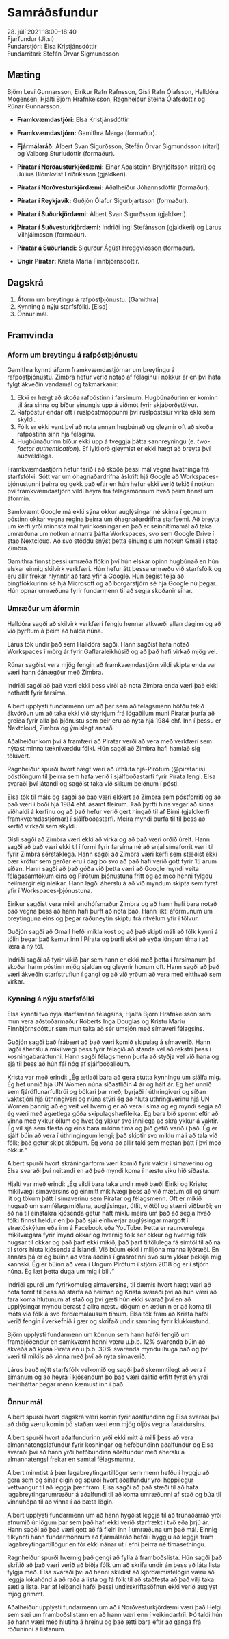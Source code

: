 # Samráðsfundur

28\. júlí 2021 18:00–18:40  
Fjarfundur (Jitsi)  
Fundarstjóri: Elsa Kristjánsdóttir  
Fundarritari: Stefán Örvar Sigmundsson

## Mæting

Björn Leví Gunnarsson, Eiríkur Rafn Rafnsson, Gísli Rafn Ólafsson, Halldóra Mogensen, Hjalti Björn Hrafnkelsson, Ragnheiður Steina Ólafsdóttir og Rúnar Gunnarsson.

* **Framkvæmdastjóri:** Elsa Kristjánsdóttir.


* **Framkvæmdastjórn:** Gamithra Marga (formaður).
* **Fjármálaráð:** Albert Svan Sigurðsson, Stefán Örvar Sigmundsson (ritari) og Valborg Sturludóttir (formaður).


* **Píratar í Norðausturkjördæmi:** Einar Aðalsteinn Brynjólfsson (ritari) og Júlíus Blómkvist Friðriksson (gjaldkeri).
* **Píratar í Norðvesturkjördæmi:** Aðalheiður Jóhannsdóttir (formaður).
* **Píratar í Reykjavík:** Guðjón Ólafur Sigurbjartsson (formaður).
* **Píratar í Suðurkjördæmi:** Albert Svan Sigurðsson (gjaldkeri).
* **Píratar í Suðvesturkjördæmi:** Indriði Ingi Stefánsson (gjaldkeri) og Lárus Vilhjálmsson (formaður).


* **Píratar á Suðurlandi:** Sigurður Ágúst Hreggviðsson (formaður).


* **Ungir Píratar:** Krista María Finnbjörnsdóttir.

## Dagskrá

1. Áform um breytingu á rafpóstþjónustu. [Gamithra]
2. Kynning á nýju starfsfólki. [Elsa]
3. Önnur mál.

## Framvinda

### Áform um breytingu á rafpóstþjónustu

Gamithra kynnti áform framkvæmdastjórnar um breytingu á rafpóstþjónustu. Zimbra hefur verið notað af félaginu í nokkur ár en því hafa fylgt ákveðin vandamál og takmarkanir:

1. Ekki er hægt að skoða rafpóstinn í farsímum. Hugbúnaðurinn er kominn til ára sinna og bíður einungis upp á viðmót fyrir skjáborðstölvur.
2. Rafpóstur endar oft í ruslpóstmöppunni því ruslpóstsíur virka ekki sem skyldi.
3. Fólk er ekki vant því að nota annan hugbúnað og gleymir oft að skoða rafpóstinn sinn hjá félaginu.
4. Hugbúnaðurinn bíður ekki upp á tveggja þátta sannreyningu (e. *two-factor authentication*). Ef lykilorð gleymist er ekki hægt að breyta því auðveldlega.

Framkvæmdastjórn hefur farið í að skoða þessi mál vegna hvatninga frá starfsfólki. Sótt var um óhagnaðardrifna áskrift hjá Google að Workspaces-þjónustunni þeirra og gekk það eftir en hún hefur ekki verið tekið í notkun því framkvæmdastjórn vildi heyra frá félagsmönnum hvað þeim finnst um áformin.

Samkvæmt Google má ekki sýna okkur auglýsingar né skima í gegnum póstinn okkar vegna reglna þeirra um óhagnaðardrifna starfsemi. Að breyta um kerfi yrði minnsta mál fyrir kosningar en það er seinnitímamál að taka umræðuna um notkun annarra þátta Workspaces, svo sem Google Drive í stað Nextcloud. Að svo stöddu snýst þetta einungis um notkun Gmail í stað Zimbra.

Gamithra finnst þessi umræða flókin því hún elskar opinn hugbúnað en hún elskar einnig skilvirk verkfæri. Hún hefur átt þessa umræðu við starfsfólk og eru allir frekar hlynntir að fara yfir á Google. Hún segist telja að þingflokkurinn sé hjá Microsoft og að borgarstjórn sé hjá Google nú þegar. Hún opnar umræðuna fyrir fundarmenn til að segja skoðanir sínar.

### Umræður um áformin

Halldóra sagði að skilvirk verkfæri fengju hennar atkvæði allan daginn og að við þyrftum á þeim að halda núna.

Lárus tók undir það sem Halldóra sagði. Hann sagðist hafa notað Workspaces í mörg ár fyrir Gaflaraleikhúsið og að það hafi virkað mjög vel.

Rúnar sagðist vera mjög fengin að framkvæmdastjórn vildi skipta enda var væri hann óánægður með Zimbra.

Indriði sagði að það væri ekki þess virði að nota Zimbra enda væri það ekki nothæft fyrir farsíma.

Albert upplýsti fundarmenn um að þar sem að félagsmenn höfðu tekið ákvörðun um að taka ekki við styrkjum frá lögaðilum muni Píratar þurfa að greiða fyrir alla þá þjónustu sem þeir eru að nýta hjá 1984 ehf. Inn í þessu er Nextcloud, Zimbra og ýmislegt annað.

Aðalheiður kom því á framfæri að Píratar verði að vera með verkfæri sem nýtast minna tæknivæddu fólki. Hún sagði að Zimbra hafi hamlað sig töluvert.

Ragnheiður spurði hvort hægt væri að úthluta hjá-Pírötum (@piratar.is) póstföngum til þeirra sem hafa verið í sjálfboðastarfi fyrir Pírata lengi. Elsa svaraði því játandi og sagðist taka við slíkum beiðnum í pósti.

Elsa tók til máls og sagði að það væri ekkert að Zimbra sem póstforriti og að það væri í boði hjá 1984 ehf. ásamt fleirum. Það þyrfti hins vegar að sinna viðhaldi á kerfinu og að það hefur verið gert hingað til af Birni (gjaldkerfi framkvæmdastjórnar) í sjálfboðastarfi. Meira myndi þurfa til til þess að kerfið virkaði sem skyldi.

Gísli sagði að Zimbra væri ekki að virka og að það væri orðið úrelt. Hann sagði að það væri ekki til í formi fyrir farsíma né að snjallsímaforrit væri til fyrir Zimbra sérstaklega. Hann sagði að Zimbra væri kerfi sem stæðist ekki þær kröfur sem gerðar eru í dag þó svo að það hafi verið gott fyrir 15 árum síðan. Hann sagði að það góða við þetta væri að Google myndi veita félagasamtökum eins og Pírötum þjónustuna frítt og að með henni fylgdu heilmargir eiginleikar. Hann lagði áherslu á að við myndum skipta sem fyrst yfir í Workspaces-þjónustuna.

Eiríkur sagðist vera mikil andhófsmaður Zimbra og að hann hafi bara notað það vegna þess að hann hafi þurft að nota það. Hann líkti áformunum um breytinguna eins og þegar ráðuneytin skiptu frá ritvélum yfir í tölvur.

Guðjón sagði að Gmail hefði mikla kost og að það skipti máli að fólk kynni á tólin þegar það kemur inn í Pírata og þurfi ekki að eyða löngum tíma í að læra á ný tól.

Indriði sagði að fyrir vikið þar sem hann er ekki með þetta í farsímanum þá skoðar hann póstinn mjög sjaldan og gleymir honum oft. Hann sagði að það væri ákveðin starfstruflun í gangi og að við yrðum að vera með eitthvað sem virkar.

### Kynning á nýju starfsfólki

Elsa kynnti tvo nýja starfsmenn félagsins, Hjalta Björn Hrafnkelsson sem mun vera aðstoðarmaður Róberts Inga Douglas og Kristu Maríu Finnbjörnsdóttur sem mun taka að sér umsjón með símaveri félagsins.

Guðjón sagði það frábært að það væri komið skipulag á símaverið. Hann lagði áherslu á mikilvægi þess fyrir félagið að standa vel að rekstri þess í kosningabaráttunni. Hann sagði félagsmenn þurfa að styðja vel við hana og sjá til þess að hún fái nóg af sjálfboðaliðum.

Krista var með erindi: „Ég ætlaði bara að gera stutta kynningu um sjálfa mig. Ég hef unnið hjá UN Women núna síðastliðin 4 ár og hálf ár. Ég hef unnið sem fjáröflunarfulltrúi og bókari þar með; byrjaði í úthringiveri og síðan vaktstjóri hjá úthringiveri og núna stýri ég að hluta úthringiverinu hjá UN Women þannig að ég veit vel hvernig er að vera í síma og ég myndi segja að ég væri með ágætlega góða skipulagshæfileika. Ég bara bíð spennt eftir að vinna með ykkur öllum og hvet ég ykkur svo innilega að skrá ykkur á vaktir. Ég vil sjá sem flesta og eins bara mikinn tíma og þið getið varið í það. Ég er sjálf búin að vera í úthringingum lengi; það skiptir svo miklu máli að tala við fólk; það getur skipt sköpum. Ég vona að allir taki sem mestan þátt í því með okkur.“

Albert spurði hvort skráningarform væri komið fyrir vaktir í símaverinu og Elsa svaraði því neitandi en að það myndi koma í næstu viku hið síðasta.

Hjalti var með erindi: „Ég vildi bara taka undir með bæði Eiríki og Kristu; mikilvægi símaversins og einmitt mikilvægi þess að við mætum öll og sínum lit og tökum þátt í símaverinu sem Píratar og félagsmenn. Oft er mikið hugsað um samfélagsmiðlana, auglýsingar, útlit, viðtöl og stærri viðburði; en að ná til einstakra kjósenda getur haft miklu meira um það að segja hvað fólki finnst heldur en þó það sjái einhverjar auglýsingar margoft í strætóskýlum eða inn á Facebook eða YouTube. Þetta er raunverulega mikilvægara fyrir ímynd okkar og hvernig fólk sér okkur og hvernig fólk hugsar til okkar og það þarf ekki mikið, það þarf tiltölulega fá símtöl til að ná til stórs hluta kjósenda á Íslandi. Við búum ekki í milljóna manna lýðræði. En annars þá er ég búinn að vera aðeins í grasrótinni svo sum ykkar þekkja mig kannski. Ég er búinn að vera í Ungum Pírötum í stjórn 2018 og er í stjórn núna. Ég læt þetta duga um mig í bili.“

Indriði spurði um fyrirkomulag símaversins, til dæmis hvort hægt væri að nota forrit til þess að starfa að heiman og Krista svaraði því að hún væri að fara koma hlutunum af stað og því gæti hún ekki svarað því en að upplýsingar myndu berast á allra næstu dögum en ætlunin er að koma til móts við fólk á svo fordæmalausum tímum. Elsa tók fram að Krista hafði verið fengin í verkefnið í gær og skrifað undir samning fyrir klukkustund.

Björn upplýsti fundarmenn um könnun sem hann hafði fengið um frambjóðendur en samkvæmt henni væru u.þ.b. 12% svarenda búin að ákveða að kjósa Pírata en u.þ.b. 30% svarenda myndu íhuga það og því væri til mikils að vinna með því að nýta símaverið.

Lárus bauð nýtt starfsfólk velkomið og sagði það skemmtilegt að vera í símanum og að heyra í kjósendum þó það væri dálítið erfitt fyrst en yrði meiriháttar þegar menn kæmust inn í það.

### Önnur mál

Albert spurði hvort dagskrá væri komin fyrir aðalfundinn og Elsa svaraði því að drög væru komin þó staðan væri enn mjög óljós vegna faraldursins.

Albert spurði hvort aðalfundurinn yrði ekki mitt á milli þess að vera almannatengslafundur fyrir kosningar og hefðbundinn aðalfundur og Elsa svaraði því að hann yrði hefðbundinn aðalfundur með áherslu á almannatengsl frekar en samtal félagsmanna.

Albert minntist á þær lagabreytingartillögur sem menn hefðu í hyggju að gera sem og sínar eigin og spurði hvort aðalfundur yrði heppilegur vettvangur til að leggja þær fram. Elsa sagði að það stæði til að hafa lagabreytingarumræður á aðalfundi til að koma umræðunni af stað og búa til vinnuhópa til að vinna í að bæta lögin.

Albert upplýsti fundarmenn um að hann hygðist leggja til að trúnaðarráð yrði afnumið úr lögum þar sem það hafi ekki verið starfrækt í tvö eða þrjú ár. Hann sagði að það væri gott að fá fleiri inn í umræðuna um það mál. Einnig tilkynnti hann fundarmönnum að fjármálaráð hefði í hyggju að leggja fram lagabreytingartillögur en fór ekki nánar út í efni þeirra né tímasetningu.

Ragnheiður spurði hvernig það gengi að fylla á framboðslista. Hún sagði það skrítið að það væri verið að biðja fólk um að skrifa undir án þess að láta lista fylgja með. Elsa svaraði því að henni skildist að kjördæmisfélögin væru að leggja lokahönd á að raða á lista og fá fólk til að staðfesta að það vilji taka sæti á lista. Þar af leiðandi hafði þessi undirskriftasöfnun ekki verið auglýst mjög grimmt.

Aðalheiður upplýsti fundarmenn um að í Norðvesturkjördæmi væri það Helgi sem sæi um framboðslistann en að hann væri enn í veikindarfríi. Þó taldi hún að hann væri með hlutina á hreinu og það ætti bara eftir að ganga frá röðuninni á listanum.